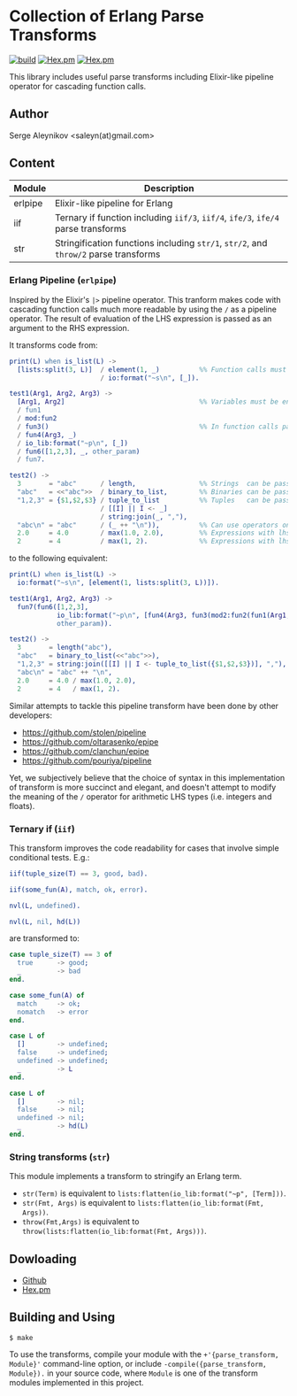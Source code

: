 # Collection of Erlang Parse Transforms

[![build](https://github.com/saleyn/etran/actions/workflows/erlang.yml/badge.svg)](https://github.com/saleyn/etran/actions/workflows/erlang.yml)
[![Hex.pm](https://img.shields.io/hexpm/v/etran.svg)](https://hex.pm/packages/etran)
[![Hex.pm](https://img.shields.io/hexpm/dt/etran.svg)](https://hex.pm/packages/etran)

This library includes useful parse transforms including Elixir-like pipeline operator for
cascading function calls.

## Author

Serge Aleynikov <saleyn(at)gmail.com>

## Content

| Module                | Description                                                                          |
| --------------------- | ------------------------------------------------------------------------------------ |
| erlpipe               | Elixir-like pipeline for Erlang                                                      |
| iif                   | Ternary if function including `iif/3`, `iif/4`, `ife/3`, `ife/4` parse transforms    |
| str                   | Stringification functions including `str/1`, `str/2`, and `throw/2` parse transforms |

### Erlang Pipeline (`erlpipe`)

Inspired by the Elixir's `|>` pipeline operator.
This tranform makes code with cascading function calls much more readable by using the `/` as a
pipeline operator. The result of evaluation of the LHS expression is passed as an argument to
the RHS expression.

It transforms code from:

```erlang
print(L) when is_list(L) ->
  [lists:split(3, L)]  / element(1, _)          %% Function calls must be enclosed in `[...]`
                       / io:format("~s\n", [_]).

test1(Arg1, Arg2, Arg3) ->
  [Arg1, Arg2]                                  %% Variables must be enclosed in `[...]`
  / fun1
  / mod:fun2
  / fun3()                                      %% In function calls parenthesis are optional
  / fun4(Arg3, _)
  / io_lib:format("~p\n", [_])
  / fun6([1,2,3], _, other_param)
  / fun7.

test2() ->
  3       = "abc"      / length,                %% Strings  can be passed to '/' as is
  "abc"   = <<"abc">>  / binary_to_list,        %% Binaries can be passed to '/' as is
  "1,2,3" = {$1,$2,$3} / tuple_to_list          %% Tuples   can be passed to '/' as is
                       / [[I] || I <- _]
                       / string:join(_, ","),
  "abc\n" = "abc"      / (_ ++ "\n")),          %% Can use operators on the right hand side
  2.0     = 4.0        / max(1.0, 2.0),         %% Expressions with lhs floats are unmodified
  2       = 4          / max(1, 2).             %% Expressions with lhs integers are unmodified
```

to the following equivalent:

```erlang
print(L) when is_list(L) ->
  io:format("~s\n", [element(1, lists:split(3, L))]).

test1(Arg1, Arg2, Arg3) ->
  fun7(fun6([1,2,3],
            io_lib:format("~p\n", [fun4(Arg3, fun3(mod2:fun2(fun1(Arg1, Arg2))))]),
            other_param)).

test2() ->
  3       = length("abc"),
  "abc"   = binary_to_list(<<"abc">>),
  "1,2,3" = string:join([[I] || I <- tuple_to_list({$1,$2,$3})], ","),
  "abc\n" = "abc" ++ "\n",
  2.0     = 4.0 / max(1.0, 2.0),
  2       = 4   / max(1, 2).
```

Similar attempts to tackle this pipeline transform have been done by other developers:

* https://github.com/stolen/pipeline
* https://github.com/oltarasenko/epipe
* https://github.com/clanchun/epipe
* https://github.com/pouriya/pipeline

Yet, we subjectively believe that the choice of syntax in this implementation of transform
is more succinct and elegant, and doesn't attempt to modify the meaning of the `/` operator
for arithmetic LHS types (i.e. integers and floats).

### Ternary if (`iif`)

This transform improves the code readability for cases that involve simple conditional tests.
E.g.:

```erlang
iif(tuple_size(T) == 3, good, bad).

iif(some_fun(A), match, ok, error).

nvl(L, undefined).

nvl(L, nil, hd(L))
```

are transformed to:

```erlang
case tuple_size(T) == 3 of
  true      -> good;
  _         -> bad
end.

case some_fun(A) of
  match     -> ok;
  nomatch   -> error
end.

case L of
  []        -> undefined;
  false     -> undefined;
  undefined -> undefined;
  _         -> L
end.

case L of
  []        -> nil;
  false     -> nil;
  undefined -> nil;
  _         -> hd(L)
end.
```

### String transforms (`str`)

This module implements a transform to stringify an Erlang term.

* `str(Term)`       is equivalent to `lists:flatten(io_lib:format("~p", [Term]))`.
* `str(Fmt, Args)`  is equivalent to `lists:flatten(io_lib:format(Fmt,    Args))`.
* `throw(Fmt,Args)` is equivalent to `throw(lists:flatten(io_lib:format(Fmt, Args)))`.

## Dowloading

* [Github](https://github.com/saleyn/etran)
* [Hex.pm](https://hex.pm/packages/etran)

## Building and Using

```
$ make
```

To use the transforms, compile your module with the `+'{parse_transform, Module}'` command-line
option, or include `-compile({parse_transform, Module}).` in your source code, where `Module`
is one of the transform modules implemented in this project.
